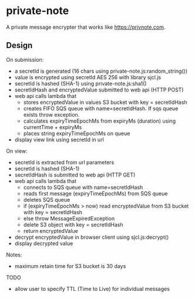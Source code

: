 # private-note
A private message encrypter that works like https://privnote.com.

## Design
On submission:
* a secretId is generated (16 chars using private-note.js:random_string())
* value is encrypted using secretId AES 256 with library sjcl.js
* secretId is hashed (SHA-1) using private-note.js:sha1()
* secretIdHash and encryptedValue submitted to web api (HTTP POST)
* web api calls lambda that 
    * stores encryptedValue in values S3 bucket with key = secretIdHash 
    * creates FIFO SQS queue with name=secretIdHash. If sqs queue exists throw exception.
    * calculates expiryTimeEpochMs from expiryMs (duration) using currentTime + expiryMs
    * places string expiryTimeEpochMs on queue 
* display view link using secretId in url

On view:
* secretId is extracted from url parameters
* secretId is hashed (SHA-1)
* secretIdHash is submitted to web api (HTTP GET)
* web api calls lambda that
    * connects to SQS queue with name=secretIdHash
    * reads first message (expiryTimeEpochMs) from SQS queue
    * deletes SQS queue
    * if (expiryTimeEpochMs > now) read encryptedValue from S3 bucket with key = secretIdHash
    * else throw MessageExpiredException 
    * delete S3 object with key = secretIdHash
    * return encryptedValue
* decrypt encryptedValue in browser client using sjcl.js:decrypt() 
* display decrypted value 

Notes:

* maximum retain time for S3 bucket is 30 days

TODO
* allow user to specify TTL (Time to Live) for individual messages



